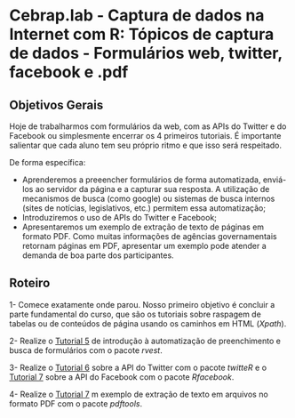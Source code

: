 #  Cebrap.lab - Captura de dados na Internet com R: Tópicos de captura de dados - Formulários web, twitter, facebook e .pdf

## Objetivos Gerais

Hoje de trabalharmos com formulários da web, com as APIs do Twitter e do Facebook ou simplesmente encerrar os 4 primeiros tutoriais. É importante salientar que cada aluno tem seu próprio ritmo e que isso será respeitado.

De forma específica:
- Aprenderemos a preeencher formulários de forma automatizada, enviá-los ao servidor da página e a capturar sua resposta. A utilização de mecanismos de busca (como google) ou sistemas de busca internos (sites de notícias, legislativos, etc.) permitem essa automatização;
- Introduziremos o uso de APIs do Twitter e Facebook;
- Apresentaremos um exemplo de extração de texto de páginas em formato PDF. Como muitas informações de agências governamentais retornam páginas em PDF, apresentar um exemplo pode atender a demanda de boa parte dos participantes.

## Roteiro

1- Comece exatamente onde parou. Nosso primeiro objetivo é concluir a parte fundamental do curso, que são os tutoriais sobre raspagem de tabelas ou de conteúdos de página usando os caminhos em HTML (*Xpath*).

2- Realize o [Tutorial 5](https://github.com/thiagomeireles/cebraplab_captura_R/blob/master/tutorials/webscraping_cebrap_05.Rmd) de introdução à automatização de preenchimento e busca de formulários com o pacote *rvest*.

3- Realize o [Tutorial 6](https://github.com/thiagomeireles/cebraplab_captura_R/blob/master/tutorials/webscraping_cebrap_06.Rmd) sobre a API do Twitter com o pacote *twitteR* e o [Tutorial 7](https://github.com/thiagomeireles/cebraplab_captura_R/blob/master/tutorials/webscraping_cebrap_07.Rmd) sobre a API do Facebook com o pacote *Rfacebook*.

4- Realize o [Tutorial 7](https://github.com/thiagomeireles/cebraplab_captura_R/blob/master/tutorials/webscraping_cebrap_07.Rmd) m exemplo de extração de texto em arquivos no formato PDF com o pacote *pdftools*.
